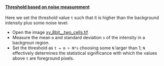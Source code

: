 <h4 id="abovebackground"><a href="#abovebackground">Threshold based on noise measurement</a></h4>

Here we set the threshold value `t` such that it is higher than the background intensity plus some noise level.

* Open the image [xy_8bit__two_cells.tif](https://github.com/NEUBIAS/training-resources/raw/master/image_data/xy_8bit__two_cells.tif)
* Measure the mean `m` and standard deviation `s` of the intensity in a backgroun region.
* Set the threshold as `t = m + N*s` choosing some `N` larger than 1; `N` effectively determines the statistical significance with which the values above `t` are foreground pixels.

